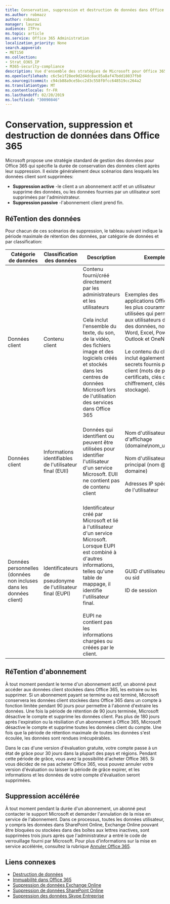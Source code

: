 ```yaml
---
title: Conservation, suppression et destruction de données dans Office 365
ms.author: robmazz
author: robmazz
manager: laurawi
audience: ITPro
ms.topic: article
ms.service: Office 365 Administration
localization_priority: None
search.appverid:
- MET150
ms.collection:
- Strat_O365_IP
- M365-security-compliance
description: Vue d'ensemble des stratégies de Microsoft pour Office 365 relatives à la rétention, la suppression et la destruction des données.
ms.openlocfilehash: c6c5e1f28ee9d2d4dc8ac85a8af47bdd18037fb0
ms.sourcegitcommit: c94cb88a9ce5bcc2d3c558f0fcc648519cc264a2
ms.translationtype: MT
ms.contentlocale: fr-FR
ms.lasthandoff: 02/20/2019
ms.locfileid: "30090846"
---
```

# <a name="data-retention-deletion-and-destruction-in-office-365"></a>Conservation, suppression et destruction de données dans Office 365

Microsoft propose une stratégie standard de gestion des données pour Office 365 qui spécifie la durée de conservation des données client après leur suppression. Il existe généralement deux scénarios dans lesquels les données client sont supprimées:

- **Suppression active** -le client a un abonnement actif et un utilisateur supprime des données, ou les données fournies par un utilisateur sont supprimées par l'administrateur.
- **Suppression passive** -l'abonnement client prend fin.

## <a name="data-retention"></a>RéTention des données

Pour chacun de ces scénarios de suppression, le tableau suivant indique la période maximale de rétention des données, par catégorie de données et par classification:

| Catégorie de données | Classification des données | Description | Exemples | Période de réTention |
|-----------------|-----------------|-----------------|----------------------------------|-------------------------------|
| Données client | Contenu client| Contenu fourni/créé directement par les administrateurs et les utilisateurs <br><br> Cela inclut l'ensemble du texte, du son, de la vidéo, des fichiers image et des logiciels créés et stockés dans les centres de données Microsoft lors de l'utilisation des services dans Office 365 | Exemples des applications Office 365 les plus couramment utilisées qui permettent aux utilisateurs de créer des données, notamment Word, Excel, PowerPoint, Outlook et OneNote <br><br> Le contenu du client inclut également les secrets fournis par le client (mots de passe, certificats, clés de chiffrement, clés de stockage). | **Scénario de suppression active:** au plus 30 jours <br><br> **Scénario de suppression passive:** au plus 180 jours |
| Données client | Informations identifiables de l'utilisateur final (EUII) | Données qui identifient ou peuvent être utilisées pour identifier l'utilisateur d'un service Microsoft. EUII ne contient pas de contenu client | Nom d'utilisateur ou nom d'affichage (domaine\nom_utilisateur) <br><br> Nom d'utilisateur principal (nom @ domaine) <br><br>  Adresses IP spécifiques de l'utilisateur | **Scénario de suppression active:** au plus 180 jours (seule une action de l'administrateur client) <br><br> **Scénario de suppression passive:** au plus 180 jours |
| Données personnelles <br> (données non incluses dans les données client) | Identificateurs de pseudonyme de l'utilisateur final (EUPI) | Identificateur créé par Microsoft et lié à l'utilisateur d'un service Microsoft. Lorsque EUPI est combiné à d'autres informations, telles qu'une table de mappage, il identifie l'utilisateur final. <br><br> EUPI ne contient pas les informations chargées ou créées par le client. | GUID d'utilisateur, PUIDs ou sid <br><br> ID de session | **Scénario de suppression active:** au plus 30 jours <br><br> **Scénario de suppression passive:** au plus 180 jours |

## <a name="subscription-retention"></a>RéTention d'abonnement

À tout moment pendant le terme d'un abonnement actif, un abonné peut accéder aux données client stockées dans Office 365, les extraire ou les supprimer. Si un abonnement payant se termine ou est terminé, Microsoft conservera les données client stockées dans Office 365 dans un compte à fonction limitée pendant 90 jours pour permettre à l'abonné d'extraire les données. Une fois la période de rétention de 90 jours terminée, Microsoft désactive le compte et supprime les données client. Pas plus de 180 jours après l'expiration ou la résiliation d'un abonnement à Office 365, Microsoft désactive le compte et supprime toutes les données client du compte. Une fois que la période de rétention maximale de toutes les données s'est écoulée, les données sont rendues irrécupérables.

Dans le cas d'une version d'évaluation gratuite, votre compte passe à un état de grâce pour 30 jours dans la plupart des pays et régions. Pendant cette période de grâce, vous avez la possibilité d'acheter Office 365. Si vous décidez de ne pas acheter Office 365, vous pouvez annuler votre version d'évaluation ou laisser la période de grâce expirer, et les informations et les données de votre compte d'évaluation seront supprimées.

## <a name="expedited-deletion"></a>Suppression accélérée
À tout moment pendant la durée d'un abonnement, un abonné peut contacter le support Microsoft et demander l'annulation de la mise en service de l'abonnement. Dans ce processus, toutes les données utilisateur, y compris les données dans SharePoint Online, Exchange Online pouvant être bloquées ou stockées dans des boîtes aux lettres inactives, sont supprimées trois jours après que l'administrateur a entré le code de verrouillage fourni par Microsoft. Pour plus d'informations sur la mise en service accélérée, consultez la rubrique [Annuler Office 365](https://support.office.com/article/Cancel-Office-365-for-business-b1bc0bef-4608-4601-813a-cdd9f746709a).

## <a name="related-links"></a>Liens connexes
- [Destruction de données](office-365-data-destruction.md)
- [Immuabilité dans Office 365](office-365-data-immutability.md)
- [Suppression de données Exchange Online](office-365-exchange-online-data-deletion.md)
- [Suppression de données SharePoint Online](office-365-sharepoint-online-data-deletion.md)
- [Suppression des données Skype Entreprise](office-365-skype-data-deletion.md)